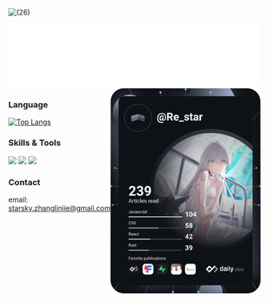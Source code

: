 ![ (26)](https://user-images.githubusercontent.com/44056372/142734441-3d9e48d7-3fd6-471a-902d-b5e3000e58ac.jpg)

<img src="https://raw.githubusercontent.com/trueLoving/trueLoving/f707e702a70ea64686251619219f5a82b7167695/test.svg"/>

<a href="https://app.daily.dev/Re_star">
  <img src="https://github.com/trueLoving/trueLoving/blob/master/devcard.svg"" width="300" alt="Re_star's Dev Card" align="right"/>
</a>

### Language

[![Top Langs](https://github-readme-stats.vercel.app/api/top-langs/?username=trueLoving&layout=compact)](https://github.com/anuraghazra/github-readme-stats)

### Skills & Tools

![](https://img.shields.io/badge/tools-vscode-informational?style=flat&logo=visual-studio-code&logoColor=white&color=2bbc8a)
![](https://img.shields.io/badge/skills-vue-informational?style=flat&logo=Vue.js&logoColor=white&color=2bbc8a)
![](https://img.shields.io/badge/skills-node-informational?style=flat&logo=Node.js&logoColor=white&color=2bbc8a)

### Contact

email: starsky.zhanglinjie@gmail.com


